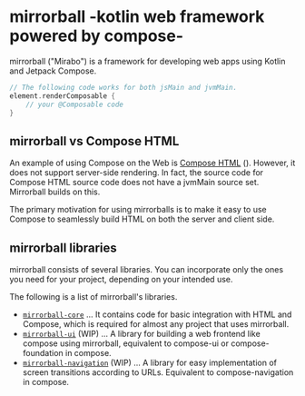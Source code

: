 # mirrorball -kotlin web framework powered by compose-

mirrorball ("Mirabo") is a framework for developing web apps using Kotlin and Jetpack Compose.

```kt
// The following code works for both jsMain and jvmMain.
element.renderComposable {
    // your @Composable code
}
```

## mirrorball vs Compose HTML

An example of using Compose on the Web
is [Compose HTML](https://github.com/JetBrains/compose-multiplatform/blob/master/html/README.md)
().
However, it does not support server-side rendering. In fact, the source code for Compose
HTML source code does not have a jvmMain source set. Mirrorball builds on this.

The primary motivation for using mirrorballs is to make it easy to use Compose to seamlessly build
HTML on both the
server and client side.

## mirrorball libraries

mirrorball consists of several libraries. You can incorporate only the ones you need for your
project, depending on your
intended use.

The following is a list of mirrorball's libraries.

- [`mirrorball-core`](./core/README.md) ... It contains code for basic integration with HTML and
  Compose, which is
  required for almost any project that uses mirrorball.
- [`mirrorball-ui`](./ui/README.md) (WIP) ... A library for building a web frontend like compose
  using mirrorball,
  equivalent to compose-ui or compose-foundation in
  compose.
- [`mirrorball-navigation`](./navigation/README.md) (WIP) ... A library for easy implementation of
  screen
  transitions according to URLs.
  Equivalent to compose-navigation in compose.
